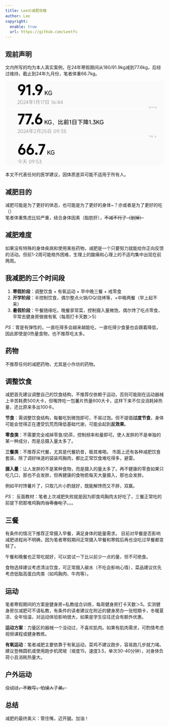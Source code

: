 ```yaml
---
title: Leeの减肥攻略
author: Lee
copyright:
  enable: true
  url: https://github.com/Leetfs
---
```


## 观前声明

文内所写的均为本人真实案例，在24年寒假期间从180/91.9kg减到77.6kg，后经过维持，截止到24年九月份，笔者体重66.7kg。

![](./1.jpg)
![](./2.jpg)
![](./3.jpg)

本文不代表任何的医学建议，因体质差异可能不适用于所有人。

## 减肥目的

减肥可能是为了更好的体态，也可能是为了更好的身体~？亦或者是为了更好的吃（）<br>
笔者体重焦虑比较严重，结合身体因素（脂肪肝），~~不减不行了（划掉）~~

## 减肥难度

如果没有特殊的身体疾病和使用某些药物，减肥是一个只要努力就能给你正向反馈的活动。但前1-2周可能格外困难，生理上的酸痛和心理上的不适均集中出现在前两周。

## 我减肥的三个时间段

1. **寒假阶段**：调整饮食 + 有氧运动 + 早中晚三餐 + 戒零食
2. **开学阶段**：半控制饮食，偶尔整点火锅/DQ/烧烤等，+中晚两餐（早上起不来）
3. **暑假阶段**：午餐随缘吃，晚餐家常菜，控制摄入量微饱，偶尔馋了吃点零食，平常去健身房做做有氧（每周打卡天数＞5）

*PS*：胃是有弹性的，一直吃得多会越来越能吃，一直吃得少食量也会跟着降低，因此即使是0热量食物，也不推荐吃太多。

## 药物

不推荐任何的减肥药物，尤其是小作坊的药物。

## 调整饮食

减肥首先建议调整自己的饮食结构，不推荐仅依赖于运动，否则可能刚在运动器械上辛苦耗费500大卡，但嘴馋吃一包薯片热量600大卡，这样下来不仅没消耗掉热量，还比原来多出100卡。

**节食**：需调整饮食结构，每餐吃到微饱即可，不易过饱。但不提倡**过度节食**，身体可能会觉得正在遭受饥荒而降低基础代谢，可能会起到**反效果**。

**零食类**：不需要完全戒掉零食/奶茶，控制频率和量即可。使人发胖的不是单独的某一种成分，而是总摄入量太多了。

**三餐类**：不推荐买代餐，尤其是代餐奶昔，极其难喝。
市面上还有各种减肥饮食套装，除了调好味道的袋装鸡胸肉，都比正常饮食难吃得多，避雷。

**摄入量**：让人发胖的不是某种食物，而是摄入的量太多了。再不健康的零食如果只吃几口，那也不会发胖，但再健康的食物若每天大量摄入，那也会发胖。

例如平时馋薯片了，只取几片小酌就好，既能解馋而又不胖，双赢。

*PS*：
反面教材：笔者上次减肥失败就是因为即食鸡胸肉太好吃了，三餐正常吃的前提下把那堆鸡胸肉~~当零食吃了~~。。。

## 三餐

有条件的情况下推荐正常摄入早餐，满足身体的能量需求。
目前对早餐是否影响减肥进程尚不明确，因为笔者寒假期间正常摄入早餐和寒假后再也没吃过早餐都变轻了。

午餐和晚餐也正常吃就好，可以尝试一下比以前少一点的量，但不可绝食。

食物选择建议考虑清淡饮食，可正常摄入碳水（不吃会影响心情），菜品建议优先考虑低脂高蛋白肉类（如鸡胸肉、牛肉等）。

## 运动

笔者寒假期间的方案是健身房+私教组合训练，每周健身房打卡天数＞5。实测健身房仅减肥可不请私教，有条件的读者建议在附近的健身房办一张短期卡，冬暖夏凉、全年恒温，对运动体验影响很大，如果是学生往往还会有额外优惠。

**运动方案**：力量区的器械一个没动过，不喜欢肌肉。如果有肌肉需求，可酌情考虑视频课程或健身教练。

**有氧运动**：笔者减肥主要依靠于有氧运动，菜鸡不建议跑步，容易跑几步就力竭。
建议登椭圆机或使用跑步机爬坡（坡度15，速度3.5，单次30-40分钟），对身体负荷小且消耗热量大。

## 户外运动

~~没试过，不敢写，怕误人子弟。~~

## 总结

减肥的最终奥义：管住嘴，迈开腿。加油！
